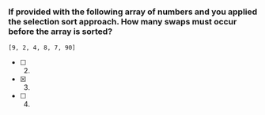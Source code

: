 ### If provided with the following array of numbers and you applied the selection sort approach. How many swaps must occur before the array is sorted?

`[9, 2, 4, 8, 7, 90]`

- [ ] 2.
- [x] 3.
- [ ] 4.
